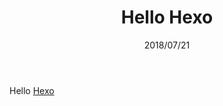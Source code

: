 ﻿---
title: Hello Hexo
date: 2018/07/21
updated: 2018/09/26
summary: 初次见面，请多关照
tags: ['Log']
---

Hello [Hexo](https://hexo.io/)
